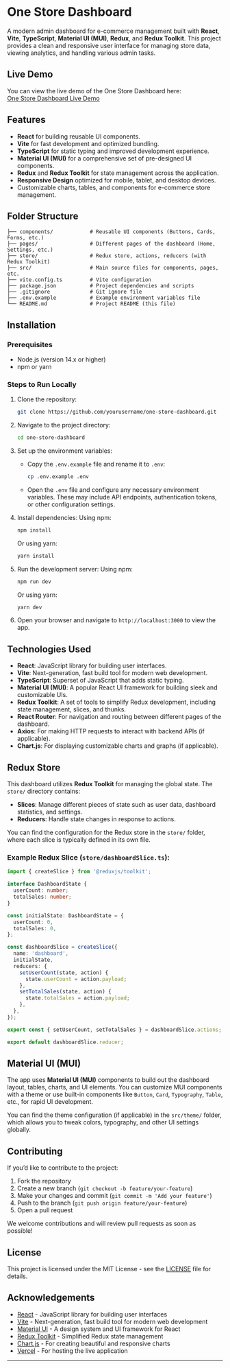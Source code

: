 

# One Store Dashboard

A modern admin dashboard for e-commerce management built with **React**, **Vite**, **TypeScript**, **Material UI (MUI)**, **Redux**, and **Redux Toolkit**. This project provides a clean and responsive user interface for managing store data, viewing analytics, and handling various admin tasks.

## Live Demo

You can view the live demo of the One Store Dashboard here:  
[One Store Dashboard Live Demo](https://one-store-dashboard.vercel.app/)

## Features

- **React** for building reusable UI components.
- **Vite** for fast development and optimized bundling.
- **TypeScript** for static typing and improved development experience.
- **Material UI (MUI)** for a comprehensive set of pre-designed UI components.
- **Redux** and **Redux Toolkit** for state management across the application.
- **Responsive Design** optimized for mobile, tablet, and desktop devices.
- Customizable charts, tables, and components for e-commerce store management.

## Folder Structure

```
├── components/            # Reusable UI components (Buttons, Cards, Forms, etc.)
├── pages/                 # Different pages of the dashboard (Home, Settings, etc.)
├── store/                 # Redux store, actions, reducers (with Redux Toolkit)
├── src/                   # Main source files for components, pages, etc.
├── vite.config.ts         # Vite configuration
├── package.json           # Project dependencies and scripts
├── .gitignore             # Git ignore file
├── .env.example           # Example environment variables file
└── README.md              # Project README (this file)
```

## Installation

### Prerequisites

- Node.js (version 14.x or higher)
- npm or yarn

### Steps to Run Locally

1. Clone the repository:
   ```bash
   git clone https://github.com/yourusername/one-store-dashboard.git
   ```

2. Navigate to the project directory:
   ```bash
   cd one-store-dashboard
   ```

3. Set up the environment variables:
   - Copy the `.env.example` file and rename it to `.env`:
     ```bash
     cp .env.example .env
     ```
   - Open the `.env` file and configure any necessary environment variables. These may include API endpoints, authentication tokens, or other configuration settings.

4. Install dependencies:
   Using npm:
   ```bash
   npm install
   ```
   Or using yarn:
   ```bash
   yarn install
   ```

5. Run the development server:
   Using npm:
   ```bash
   npm run dev
   ```
   Or using yarn:
   ```bash
   yarn dev
   ```

6. Open your browser and navigate to `http://localhost:3000` to view the app.

## Technologies Used

- **React**: JavaScript library for building user interfaces.
- **Vite**: Next-generation, fast build tool for modern web development.
- **TypeScript**: Superset of JavaScript that adds static typing.
- **Material UI (MUI)**: A popular React UI framework for building sleek and customizable UIs.
- **Redux Toolkit**: A set of tools to simplify Redux development, including state management, slices, and thunks.
- **React Router**: For navigation and routing between different pages of the dashboard.
- **Axios**: For making HTTP requests to interact with backend APIs (if applicable).
- **Chart.js**: For displaying customizable charts and graphs (if applicable).

## Redux Store

This dashboard utilizes **Redux Toolkit** for managing the global state. The `store/` directory contains:
- **Slices**: Manage different pieces of state such as user data, dashboard statistics, and settings.
- **Reducers**: Handle state changes in response to actions.

You can find the configuration for the Redux store in the `store/` folder, where each slice is typically defined in its own file.

### Example Redux Slice (`store/dashboardSlice.ts`):

```ts
import { createSlice } from '@reduxjs/toolkit';

interface DashboardState {
  userCount: number;
  totalSales: number;
}

const initialState: DashboardState = {
  userCount: 0,
  totalSales: 0,
};

const dashboardSlice = createSlice({
  name: 'dashboard',
  initialState,
  reducers: {
    setUserCount(state, action) {
      state.userCount = action.payload;
    },
    setTotalSales(state, action) {
      state.totalSales = action.payload;
    },
  },
});

export const { setUserCount, setTotalSales } = dashboardSlice.actions;

export default dashboardSlice.reducer;
```

## Material UI (MUI)

The app uses **Material UI (MUI)** components to build out the dashboard layout, tables, charts, and UI elements. You can customize MUI components with a theme or use built-in components like `Button`, `Card`, `Typography`, `Table`, etc., for rapid UI development.

You can find the theme configuration (if applicable) in the `src/theme/` folder, which allows you to tweak colors, typography, and other UI settings globally.

## Contributing

If you’d like to contribute to the project:

1. Fork the repository
2. Create a new branch (`git checkout -b feature/your-feature`)
3. Make your changes and commit (`git commit -m 'Add your feature'`)
4. Push to the branch (`git push origin feature/your-feature`)
5. Open a pull request

We welcome contributions and will review pull requests as soon as possible!

## License

This project is licensed under the MIT License - see the [LICENSE](LICENSE) file for details.

## Acknowledgements

- [React](https://reactjs.org/) - JavaScript library for building user interfaces
- [Vite](https://vitejs.dev/) - Next-generation, fast build tool for modern web development
- [Material UI](https://mui.com/) - A design system and UI framework for React
- [Redux Toolkit](https://redux-toolkit.js.org/) - Simplified Redux state management
- [Chart.js](https://www.chartjs.org/) - For creating beautiful and responsive charts
- [Vercel](https://vercel.com/) - For hosting the live application

---

